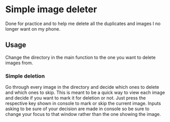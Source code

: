 # Simple image deleter 
Done for practice and to help me delete all the duplicates and images I no longer want on my phone.

## Usage
Change the directory in the main function to the one you want to delete images from.

### Simple deletion
Go through every image in the directory and decide which ones to delete and which ones to skip. This is meant to be a quick way to view each image and decide if you want to mark it for deletion or not. Just press the respective key shown in console to mark or skip the current image. Inputs asking to be sure of your decision are made in console so be sure to change your focus to that window rather than the one showing the image.
